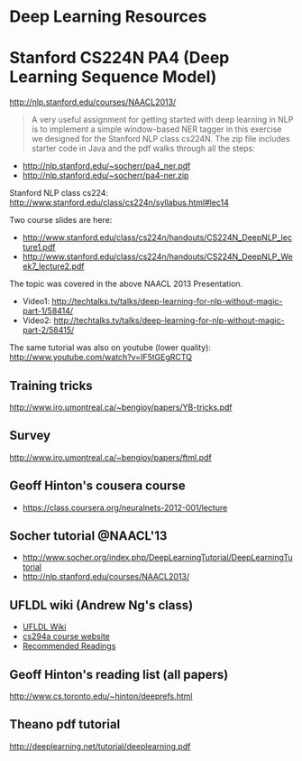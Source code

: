 Deep Learning Resources
=================

# Stanford CS224N PA4 (Deep Learning Sequence Model)

http://nlp.stanford.edu/courses/NAACL2013/

> A very useful assignment for getting started with deep learning in NLP is to implement a simple window-based NER tagger in this exercise we designed for the Stanford NLP class cs224N. The zip file includes starter code in Java and the pdf walks through all the steps:
* http://nlp.stanford.edu/~socherr/pa4_ner.pdf
* http://nlp.stanford.edu/~socherr/pa4-ner.zip

Stanford NLP class cs224: http://www.stanford.edu/class/cs224n/syllabus.html#lec14

Two course slides are here:
* http://www.stanford.edu/class/cs224n/handouts/CS224N_DeepNLP_lecture1.pdf
* http://www.stanford.edu/class/cs224n/handouts/CS224N_DeepNLP_Week7_lecture2.pdf

The topic was covered in the above NAACL 2013 Presentation. 
* Video1: http://techtalks.tv/talks/deep-learning-for-nlp-without-magic-part-1/58414/
* Video2: http://techtalks.tv/talks/deep-learning-for-nlp-without-magic-part-2/58415/

The same tutorial was also on youtube (lower quality): http://www.youtube.com/watch?v=IF5tGEgRCTQ


## Training tricks 
http://www.iro.umontreal.ca/~bengioy/papers/YB-tricks.pdf

## Survey
http://www.iro.umontreal.ca/~bengioy/papers/ftml.pdf

## Geoff Hinton's cousera course
* https://class.coursera.org/neuralnets-2012-001/lecture

## Socher tutorial @NAACL'13
* http://www.socher.org/index.php/DeepLearningTutorial/DeepLearningTutorial
* http://nlp.stanford.edu/courses/NAACL2013/

## UFLDL wiki (Andrew Ng's class)
* [UFLDL Wiki](http://deeplearning.stanford.edu/wiki/index.php/UFLDL_Tutorial)
* [cs294a course website](http://www.stanford.edu/class/cs294a/info.html)
* [Recommended Readings](http://deeplearning.stanford.edu/wiki/index.php/UFLDL_Recommended_Readings)

## Geoff Hinton's reading list (all papers)
http://www.cs.toronto.edu/~hinton/deeprefs.html

## Theano pdf tutorial 
http://deeplearning.net/tutorial/deeplearning.pdf
